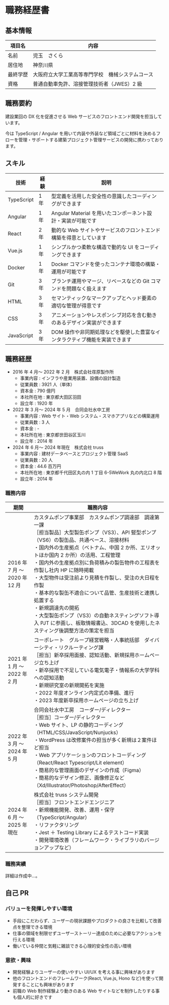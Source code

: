 # 職務経歴書

## 基本情報

| 項目名   | 内容                                             |
| -------- | ------------------------------------------------ |
| 名前     | 児玉　さくら                                     |
| 居住地   | 神奈川県                                         |
| 最終学歴 | 大阪府立大学工業高等専門学校　機械システムコース |
| 資格     | 普通自動車免許、溶接管理技術者（JWES）2 級       |

## 職務要約

建設業回の DX 化を促進させる Web サービスのフロントエンド開発を担当しています。

今は TypeScript / Angular を用いて内装や外装など領域ごとに材料を決めるフローを管理・サポートする建築プロジェクト管理サービスの開発に携わっております。

## スキル

| 技術       | 経験 | 説明                                                                       |
| ---------- | ---- | -------------------------------------------------------------------------- |
| TypeScript | 1 年 | 型定義を活用した安全性の意識したコーディングができます                     |
| Angular    | 1 年 | Angular Material を用いたコンポーネント設計・実装が可能です                |
| React      | 2 年 | 動的な Web サイトやサービスのフロントエンド構築を得意としています          |
| Vue.js     | 1 年 | シンプルかつ柔軟な構造で動的な UI をコーディングできます                   |
| Docker     | 1 年 | Docker コマンドを使ったコンテナ環境の構築・運用が可能です                  |
| Git        | 3 年 | ブランチ運用やマージ、リベースなどの Git コマンドを問題なく扱えます        |
| HTML       | 3 年 | セマンティックなマークアップとヘッド要素の適切な管理が得意です             |
| CSS        | 3 年 | アニメーションやレスポンシブ対応を含む動きのあるデザイン実装ができます     |
| JavaScript | 3 年 | DOM 操作や非同期処理などを駆使した豊富なインタラクティブ機能を実装できます |

## 職務経歴

- 2016 年 4 月～ 2022 年 2 月　株式会社荏原製作所
  - 事業内容 : インフラや産業用装置、設備の設計製造
  - 従業員数 : 3921 人（単体）
  - 資本金 : 790 億円
  - 本社所在地 : 東京都大田区羽田
  - 設立年 : 1920 年
- 2022 年 3 月～ 2024 年 5 月　合同会社水中工房
  - 事業内容 : Web サイト・Web システム・スマホアプリなどの構築運用
  - 従業員数 : 3 人
  - 資本金 : -
  - 本社所在地 : 東京都世田谷区玉川
  - 設立年 : 2014 年
- 2024 年 6 月～ 2024 年現在　株式会社 truss
  - 事業内容 : 建材データベースとプロジェクト管理 SaaS
  - 従業員数 : 20 人
  - 資本金 : 44.6 百万円
  - 本社所在地 : 東京都千代田区丸の内 1 丁目 6-5WeWork 丸の内北口 8 階
  - 設立年 : 2014 年

### 職務内容

| 期間                          | 職務内容                                                                                                                                                                                                                                                                                                                                                                                                                                                                                                                                                                                                     |
| ----------------------------- | ------------------------------------------------------------------------------------------------------------------------------------------------------------------------------------------------------------------------------------------------------------------------------------------------------------------------------------------------------------------------------------------------------------------------------------------------------------------------------------------------------------------------------------------------------------------------------------------------------------ |
| 2016 年 7 月 ～ 2020 年 12 月 | カスタムポンプ事業部　カスタムポンプ調達部　調達第一課<br>［担当製品］大型製缶ポンプ（VS3）、API 竪型ポンプ（VS6）の製缶品、共通ベース、溶接材料<br>・国内外の生産拠点（ベトナム、中国 2 か所、エリオットほか国内 2 か所）の活用、工程管理<br>・国内外の生産拠点別に負荷積みの製缶物件の工程表を作製し社内 HP に随時掲載<br>・大型物件は受注前より見積を作製し、受注の大日程を作製<br>・基本的な製缶不適合について品管、生産技術と連携し処置する<br>・新規調達先の開拓<br>・大型製缶ポンプ（VS3）の自動ネスティングソフト導入 PJT に参画し、板取情報書込、3DCAD を使用したネスティング後調整方法の策定を担当 |
| 2021 年 1 月 ～ 2022 年 2 月  | コーポレート　グループ経営戦略・人事統括部　ダイバーシティ・リクルーティング課<br>［担当］新卒採用面接、認知活動、新規採用ホームページ立ち上げ<br>・新卒採用で不足している電気電子・情報系の大学学科への認知活動<br>・新規研究室の新規開拓を実施<br>・2022 年度オンライン内定式の準備、進行<br>・2023 年度新卒採用ホームページの立ち上げ                                                                                                                                                                                                                                                                     |
| 2022 年 3 月 ～ 2024 年 5 月  | 合同会社水中工房　コーダー/ディレクター<br>［担当］コーダー/ディレクター<br>・Web サイト、LP の静的コーディング（HTML/CSS/JavaScript/Nunjucks）<br>・WordPress は改修案件の担当が多く新規は２案件ほど担当<br>・Web アプリケーションのフロントコーディング（React/React Typescript/Lit element）<br>・簡易的な管理画面のデザインの作成（Figma）<br>・簡易的なデザイン修正、画像修正など（Xd/Illustrator/Photoshop/AfterEffect）                                                                                                                                                                               |
| 2024 年 6 月 ～ 2025 年現在   | 株式会社 truss システム開発<br>［担当］フロントエンドエンジニア<br>・新規機能開発、改善、運用・保守（TypeScript/Angular）<br>・リファクタリング<br>・Jest ＋ Testing Library によるテストコード実装<br>・開発環境改善（フレームワーク・ライブラリのバージョンアップなど）                                                                                                                                                                                                                                                                                                                                    |

### 職務実績

詳細は作成中…。

## 自己 PR

### バリューを発揮しやすい環境

- 手段にこだわらず、ユーザーの現状課題やプロダクトの良さを比較して改善点を整理できる環境
- 仕事の領域を制限せずユーザーストーリー達成のために必要なアクションを行える環境
- 働いている仲間と気軽に雑談できる心理的安全性の高い環境

### 意欲・興味

- 開発経験よりユーザーの使いやすい UI/UX を考える事に興味があります
- 他のフロントエンドのフレームワーク(React, Vue.js, Hono など)を使って開発することにも興味があります
- 前職の Web 制作経験より動きのある Web サイトなどを制作したりする事も個人的に好きです
